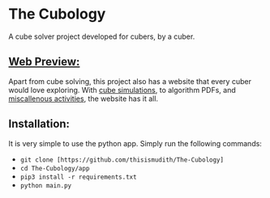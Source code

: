 # **The Cubology**
A cube solver project developed for cubers, by a cuber.

## [**Web Preview:**](https://thisismudith.github.io/The-Cubology/)
Apart from cube solving, this project also has a website that every cuber would love exploring. With [cube simulations](https://thisismudith.github.io/The-Cubology/learn3x3), to algorithm PDFs, and [miscallenous activities](https://thisismudith.github.io/The-Cubology/#achievements), the website has it all.

## **Installation:**
It is very simple to use the python app. Simply run the following commands:
- `git clone [https://github.com/thisismudith/The-Cubology]`
- `cd The-Cubology/app`
- `pip3 install -r requirements.txt`
- `python main.py`
